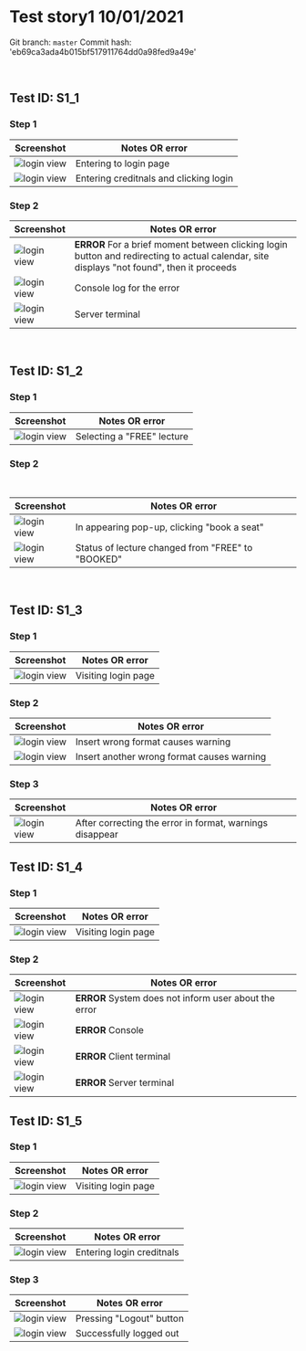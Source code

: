 # Test story1 10/01/2021

Git branch: `master` 
Commit hash: 'eb69ca3ada4b015bf517911764dd0a98fed9a49e'

<br>

## Test ID: S1_1

### Step 1

| Screenshot| Notes OR error |
| --- | --- |
| ![login view](./images/S1_1/Step1.png) | Entering to login page |
| ![login view](./images/S1_1/Step2.png) | Entering creditnals and clicking login |



### Step 2

| Screenshot | Notes OR error |
| --- | --- |
| ![login view](./images/S1_1/Step2_Error.png) | **ERROR** For a brief moment between clicking login button and redirecting to actual calendar, site displays "not found", then it proceeds |
| ![login view](./images/S1_1/Step2_error_console.png) | Console log for the error |
| ![login view](./images/S1_1/Step2_server_terminal.png) | Server terminal |


<br>

## Test ID: S1_2

### Step 1
| Screenshot | Notes OR error |
| --- | --- |
| ![login view](./images/S1_2/step1.png) | Selecting a "FREE" lecture |

### Step 2

<br>

| Screenshot | Notes OR error |
| --- | --- |
| ![login view](./images/S1_2/Step2.png) | In appearing pop-up, clicking "book a seat" |
| ![login view](./images/S1_2/Step2_1.png) | Status of lecture changed from "FREE" to "BOOKED" |

<br>


## Test ID: S1_3

### Step 1

| Screenshot | Notes OR error |
| --- | --- |
| ![login view](./images/S1_3/Step1.png) | Visiting login page |



### Step 2

| Screenshot | Notes OR error |
| --- | --- |
| ![login view](./images/S1_3/Step2_1.png) | Insert wrong format causes warning |
| ![login view](./images/S1_3/Step2_2.png) | Insert another wrong format causes warning|


### Step 3

| Screenshot | Notes OR error |
| --- | --- |
| ![login view](./images/S1_3/Step3.png) | After correcting the error in format, warnings disappear|


## Test ID: S1_4

### Step 1

| Screenshot | Notes OR error |
| --- | --- |
| ![login view](./images/S1_4/Step1.png) | Visiting login page |

### Step 2

| Screenshot | Notes OR error |
| --- | --- |
| ![login view](./images/S1_4/Step2.png) | **ERROR** System does not inform user about the error|
| ![login view](./images/S1_4/Step2_error_console.png) | **ERROR** Console|
| ![login view](./images/S1_4/Step2_error_client_terminal.png) | **ERROR** Client terminal|
| ![login view](./images/S1_4/Step2_error_server_terminal.png) | **ERROR** Server terminal|


## Test ID: S1_5

### Step 1

| Screenshot | Notes OR error |
| --- | --- |
| ![login view](./images/S1_5/Step1_2.png) | Visiting login page |

### Step 2

| Screenshot | Notes OR error |
| --- | --- |
| ![login view](./images/S1_5/Step2_2.png) | Entering login creditnals |

### Step 3

| Screenshot | Notes OR error |
| --- | --- |
| ![login view](./images/S1_5/Step3_1.png) | Pressing "Logout" button |
| ![login view](./images/S1_5/Step3_2.png) | Successfully logged out |
